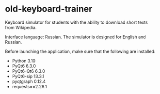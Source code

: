 # old-keyboard-trainer
Keyboard simulator for students with the ability to download short texts from Wikipedia.

Interface language: Russian.
The simulator is designed for English and Russian.

Before launching the application, make sure that the following are installed:
 - Python 3.10
 - PyQt6 6.3.0
 - PyQt6-Qt6 6.3.0
 - PyQt6-sip 13.3.1
 - pyqtgraph 0.12.4
 - requests==2.28.1
